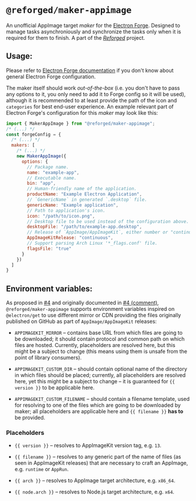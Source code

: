 # `@reforged/maker-appimage`

An unofficial AppImage target *maker* for the [Electron Forge][1]. Designed to
manage tasks asynchroniously and synchronize the tasks only when it is required
for them to finish. A part of the [*Reforged*][2] project.

## Usage:

Please refer to [Electron Forge documentation][3] if you don't know about
general Electron Forge configuration.

The maker itself should work *out-of-the-box* (i.e. you don't have to pass any
options to it, you only need to add it to Forge config so it will be used),
although it is recommended to at least provide the path of the icon and
`categories` for best end-user experience. An example relevant part of Electron
Forge's configuration for this *maker* may look like this:

```js
import { MakerAppImage } from "@reforged/maker-appimage";
/* (...) */
const forgeConfig = {
  /* (...) */
  makers: [
    /* (...) */
    new MakerAppImage({
      options: {
        // Package name.
        name: "example-app",
        // Executable name.
        bin: "app",
        // Human-friendly name of the application.
        productName: "Example Electron Application",
        // `GenericName` in generated `.desktop` file.
        genericName: "Example application",
        // Path to application's icon.
        icon: "/path/to/icon.png",
        // Desktop file to be used instead of the configuration above.
        desktopFile: "/path/to/example-app.desktop",
        // Release of `AppImage/AppImageKit`, either number or "continuous".
        AppImageKitRelease: "continuous",
        // Support parsing Arch Linux '*_flags.conf' file.
        flagsFile: "true"
      }
    })
  ]
}
```

## Environment variables:

As proposed in [#4][4] and originally documented in [#4 (comment)][5],
`@reforged/maker-appimage` supports environment variables inspired on
`@electron/get` to use different mirror or CDN providing the files originally
published on GitHub as part of `AppImage/AppImageKit` releases:

- `APPIMAGEKIT_MIRROR` – contains base URL from which files are going to be
  downloaded; it should contain protocol and common path on which files
  are hosted. Currently, placeholders are resolved here, but this might be
  a subject to change (this means using them is unsafe from the point of library
  consumers).

- `APPIMAGEKIT_CUSTOM_DIR` – should contain optional name of the directory
  in which files should be placed; currently, all placeholders are resolved
  here, yet this might be a subject to change – it is guaranteed for
  `{{ version }}` to be applicable here.

- `APPIMAGEKIT_CUSTOM_FILENAME` – should contain a filename template, used
  for resolving to one of the files which are going to be downloaded by maker;
  all placeholders are applicable here and `{{ filename }}` **has to** be
  provided.

### Placeholders

- `{{ version }}` – resolves to AppImageKit version tag, e.g. `13`.

- `{{ filename }}` – resolves to any generic part of the name of files (as seen
  in AppImageKit releases) that are necessary to craft an AppImage,  e.g.
  `runtime` or `AppRun`.

- `{{ arch }}` – resolves to AppImage target architecture, e.g. `x86_64`.

- `{{ node.arch }}` – resolves to Node.js target architecture, e.g. `x64`.

[1]: https://github.com/electron/forge
[2]: https://github.com/SpacingBat3/ReForged
[3]: https://www.electronforge.io/configuration
[4]: https://github.com/SpacingBat3/ReForged/issues/4
[5]: https://github.com/SpacingBat3/ReForged/issues/4#issuecomment-1412792436